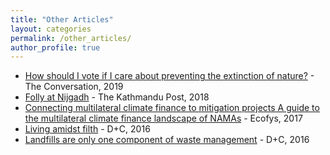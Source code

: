 ```yaml
---
title: "Other Articles"
layout: categories
permalink: /other_articles/
author_profile: true
---
```


* [How should I vote if I care about preventing the extinction of nature?](https://theconversation.com/how-should-i-vote-if-i-care-about-preventing-the-extinction-of-nature-117197) - The Conversation, 2019 
* [Folly at Nijgadh](https://kathmandupost.com/opinion/2018/09/23/folly-at-nijgadh) - The Kathmandu Post, 2018
* [Connecting multilateral climate finance to mitigation projects A guide to the multilateral climate finance landscape of NAMAs](https://transparency-partnership.net/publications-tools/connecting-multilateral-climate-finance-mitigation-projects) - Ecofys, 2017 
* [Living amidst filth](https://www.dandc.eu/en/article/waste-management-has-not-kept-kathmandus-fast-growth) - D+C, 2016
* [Landfills are only one component of waste management](https://www.dandc.eu/en/article/landfills-are-only-one-component-waste-management) - D+C, 2016
